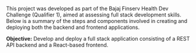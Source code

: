This project was developed as part of the Bajaj Finserv Health Dev Challenge (Qualifier 1), aimed at assessing full stack development skills. Below is a summary of the steps and components involved in creating and deploying both the backend and frontend applications.

**Objective:** Develop and deploy a full stack application consisting of a REST API backend and a React-based frontend.
